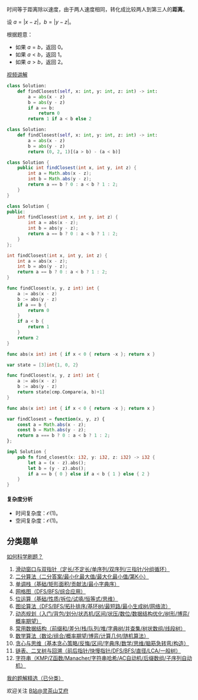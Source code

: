 时间等于距离除以速度，由于两人速度相同，转化成比较两人到第三人的**距离**。

设 $a=|x-z|$，$b=|y-z|$。

根据题意：

- 如果 $a=b$，返回 $0$。
- 如果 $a<b$，返回 $1$。
- 如果 $a>b$，返回 $2$。

[视频讲解](https://www.bilibili.com/video/BV1e3dBYLEDz/)

```py [sol-Py3]
class Solution:
    def findClosest(self, x: int, y: int, z: int) -> int:
        a = abs(x - z)
        b = abs(y - z)
        if a == b:
            return 0
        return 1 if a < b else 2
```

```py [sol-Py3 写法二]
class Solution:
    def findClosest(self, x: int, y: int, z: int) -> int:
        a = abs(x - z)
        b = abs(y - z)
        return (0, 2, 1)[(a > b) - (a < b)]
```

```java [sol-Java]
class Solution {
    public int findClosest(int x, int y, int z) {
        int a = Math.abs(x - z);
        int b = Math.abs(y - z);
        return a == b ? 0 : a < b ? 1 : 2;
    }
}
```

```cpp [sol-C++]
class Solution {
public:
    int findClosest(int x, int y, int z) {
        int a = abs(x - z);
        int b = abs(y - z);
        return a == b ? 0 : a < b ? 1 : 2;
    }
};
```

```c [sol-C]
int findClosest(int x, int y, int z) {
    int a = abs(x - z);
    int b = abs(y - z);
    return a == b ? 0 : a < b ? 1 : 2;
}
```

```go [sol-Go]
func findClosest(x, y, z int) int {
	a := abs(x - z)
	b := abs(y - z)
	if a == b {
		return 0
	}
	if a < b {
		return 1
	}
	return 2
}

func abs(x int) int { if x < 0 { return -x }; return x }
```

```go [sol-Go 写法二]
var state = [3]int{1, 0, 2}

func findClosest(x, y, z int) int {
	a := abs(x - z)
	b := abs(y - z)
	return state[cmp.Compare(a, b)+1]
}

func abs(x int) int { if x < 0 { return -x }; return x }
```

```js [sol-JS]
var findClosest = function(x, y, z) {
    const a = Math.abs(x - z);
    const b = Math.abs(y - z);
    return a === b ? 0 : a < b ? 1 : 2;
};
```

```rust [sol-Rust]
impl Solution {
    pub fn find_closest(x: i32, y: i32, z: i32) -> i32 {
        let a = (x - z).abs();
        let b = (y - z).abs();
        if a == b { 0 } else if a < b { 1 } else { 2 }
    }
}
```

#### 复杂度分析

- 时间复杂度：$\mathcal{O}(1)$。
- 空间复杂度：$\mathcal{O}(1)$。

## 分类题单

[如何科学刷题？](https://leetcode.cn/circle/discuss/RvFUtj/)

1. [滑动窗口与双指针（定长/不定长/单序列/双序列/三指针/分组循环）](https://leetcode.cn/circle/discuss/0viNMK/)
2. [二分算法（二分答案/最小化最大值/最大化最小值/第K小）](https://leetcode.cn/circle/discuss/SqopEo/)
3. [单调栈（基础/矩形面积/贡献法/最小字典序）](https://leetcode.cn/circle/discuss/9oZFK9/)
4. [网格图（DFS/BFS/综合应用）](https://leetcode.cn/circle/discuss/YiXPXW/)
5. [位运算（基础/性质/拆位/试填/恒等式/思维）](https://leetcode.cn/circle/discuss/dHn9Vk/)
6. [图论算法（DFS/BFS/拓扑排序/基环树/最短路/最小生成树/网络流）](https://leetcode.cn/circle/discuss/01LUak/)
7. [动态规划（入门/背包/划分/状态机/区间/状压/数位/数据结构优化/树形/博弈/概率期望）](https://leetcode.cn/circle/discuss/tXLS3i/)
8. [常用数据结构（前缀和/差分/栈/队列/堆/字典树/并查集/树状数组/线段树）](https://leetcode.cn/circle/discuss/mOr1u6/)
9. [数学算法（数论/组合/概率期望/博弈/计算几何/随机算法）](https://leetcode.cn/circle/discuss/IYT3ss/)
10. [贪心与思维（基本贪心策略/反悔/区间/字典序/数学/思维/脑筋急转弯/构造）](https://leetcode.cn/circle/discuss/g6KTKL/)
11. [链表、二叉树与回溯（前后指针/快慢指针/DFS/BFS/直径/LCA/一般树）](https://leetcode.cn/circle/discuss/K0n2gO/)
12. [字符串（KMP/Z函数/Manacher/字符串哈希/AC自动机/后缀数组/子序列自动机）](https://leetcode.cn/circle/discuss/SJFwQI/)

[我的题解精选（已分类）](https://github.com/EndlessCheng/codeforces-go/blob/master/leetcode/SOLUTIONS.md)

欢迎关注 [B站@灵茶山艾府](https://space.bilibili.com/206214)

